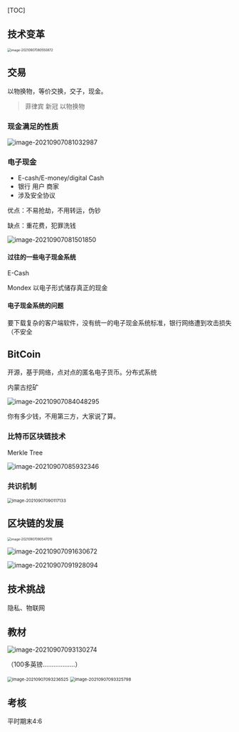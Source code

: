 [TOC]



## 技术变革

<img src="C:/Users/16834/Desktop/%E5%8C%BA%E5%9D%97%E9%93%BE%E7%AC%94%E8%AE%B0/image-20210907080550872.png" alt="image-20210907080550872" style="zoom: 50%;" />

## 交易

以物换物，等价交换，交子，现金。

> 菲律宾 新冠 以物换物

### 现金满足的性质

![image-20210907081032987](C:/Users/16834/Desktop/%E5%8C%BA%E5%9D%97%E9%93%BE%E7%AC%94%E8%AE%B0/image-20210907081032987.png)

### 电子现金

- E-cash/E-money/digital Cash
- 银行 用户 商家
- 涉及安全协议

优点：不易抢劫，不用转运，伪钞

缺点：重花费，犯罪洗钱

![image-20210907081501850](C:/Users/16834/Desktop/%E5%8C%BA%E5%9D%97%E9%93%BE%E7%AC%94%E8%AE%B0/image-20210907081501850-1630973702089.png)

#### 过往的一些电子现金系统

E-Cash

Mondex 以电子形式储存真正的现金

#### 电子现金系统的问题

要下载复杂的客户端软件，没有统一的电子现金系统标准，银行网络遭到攻击损失（不安全

## BitCoin

开源，基于网络，点对点的匿名电子货币。分布式系统

内蒙古挖矿

![image-20210907084048295](C:/Users/16834/Desktop/%E5%8C%BA%E5%9D%97%E9%93%BE%E7%AC%94%E8%AE%B0/image-20210907084048295.png)

你有多少钱，不用第三方，大家说了算。

### 比特币区块链技术

Merkle Tree

![image-20210907085932346](C:/Users/16834/Desktop/%E5%8C%BA%E5%9D%97%E9%93%BE%E7%AC%94%E8%AE%B0/image-20210907085932346.png)

### 共识机制

<img src="C:/Users/16834/Desktop/%E5%8C%BA%E5%9D%97%E9%93%BE%E7%AC%94%E8%AE%B0/image-20210907090117133.png" alt="image-20210907090117133" style="zoom:67%;" />

## 区块链的发展

<img src="C:/Users/16834/Desktop/%E5%8C%BA%E5%9D%97%E9%93%BE%E7%AC%94%E8%AE%B0/image-20210907090547015-1630976748173.png" alt="image-20210907090547015" style="zoom:50%;" />

![image-20210907091630672](C:/Users/16834/Desktop/%E5%8C%BA%E5%9D%97%E9%93%BE%E7%AC%94%E8%AE%B0/image-20210907091630672.png)

![image-20210907091928094](C:/Users/16834/Desktop/%E5%8C%BA%E5%9D%97%E9%93%BE%E7%AC%94%E8%AE%B0/image-20210907091928094-1630977569089.png)

## 技术挑战

隐私、物联网

## 教材

![image-20210907093130274](C:/Users/16834/Desktop/%E5%8C%BA%E5%9D%97%E9%93%BE%E7%AC%94%E8%AE%B0/image-20210907093130274.png)

（100多英镑………………）

<img src="C:/Users/16834/Desktop/%E5%8C%BA%E5%9D%97%E9%93%BE%E7%AC%94%E8%AE%B0/image-20210907093236525-1630978357092.png" alt="image-20210907093236525" style="zoom:67%;" />

<img src="C:/Users/16834/Desktop/%E5%8C%BA%E5%9D%97%E9%93%BE%E7%AC%94%E8%AE%B0/image-20210907093325798.png" alt="image-20210907093325798" style="zoom: 67%;" />

## 考核

平时期末4:6









